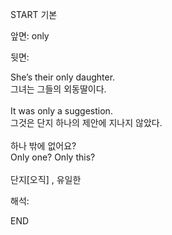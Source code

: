 START
기본

앞면:
only


뒷면:
<div><div>She’s their only daughter. </div><div>그녀는 그들의 외동딸이다.</div></div><div><br></div><div><div>It was only a suggestion. </div><div>그것은 단지 하나의 제안에 지나지 않았다.</div></div><div><br></div><div><div><div>하나 밖에 없어요?</div></div><div><div>Only one? Only this?</div></div></div><div><br></div><div>단지[오직] , 유일한</div>


해석:
<!--ID: 1746614454357-->
END